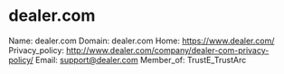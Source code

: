 
# dealer.com

Name: dealer.com
Domain: dealer.com
Home: https://www.dealer.com/
Privacy_policy: http://www.dealer.com/company/dealer-com-privacy-policy/
Email: support@dealer.com
Member_of: TrustE_TrustArc
